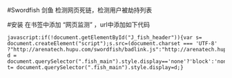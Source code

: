 #Swordfish 剑鱼
检测网页死链，检测用户被劫持列表

#安装
在书签中添加 “网页监测” ，url中添加如下代码

	javascript:if(!document.getElementById("J_fish_header")){var s= document.createElement("script");s.src=(document.charset === 'UTF-8' ?"http://arenatech.hupu.com/swordfish/badlink.js":"http://arenatech.hupu.com/swordfish/badlink.gbk.js");document.body.appendChild(s)}else{var d = document.querySelector(".fish_main").style.display=='none'?'block':'none';var t= document.querySelector(".fish_main").style.display=d;}